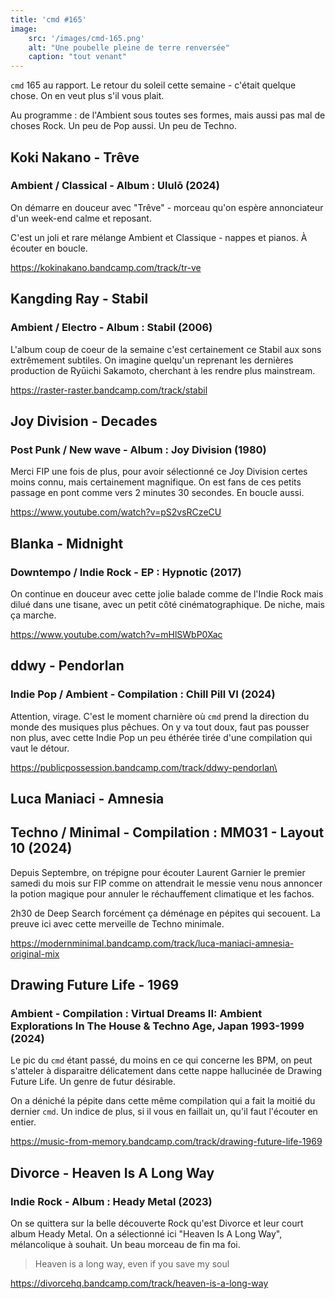 ```yaml
---
title: 'cmd #165'
image:  
    src: '/images/cmd-165.png'
    alt: "Une poubelle pleine de terre renversée" 
    caption: "tout venant"
---
```


`cmd` 165 au rapport. Le retour du soleil cette semaine - c'était quelque chose. On en veut plus s'il vous plait.

Au programme : de l'Ambient sous toutes ses formes, mais aussi pas mal de choses Rock. Un peu de Pop aussi. Un peu de Techno.

## Koki Nakano - Trêve 

### Ambient / Classical - Album : Ululō (2024)

On démarre en douceur avec "Trêve" - morceau qu'on espère annonciateur d'un week-end calme et reposant.

C'est un joli et rare mélange Ambient et Classique - nappes et pianos. À écouter en boucle.

https://kokinakano.bandcamp.com/track/tr-ve

## Kangding Ray - Stabil 

### Ambient / Electro - Album : Stabil (2006)

L'album coup de coeur de la semaine c'est certainement ce Stabil aux sons extrêmement subtiles. On imagine quelqu'un reprenant les dernières production de Ryūichi Sakamoto, cherchant à les rendre plus mainstream.

https://raster-raster.bandcamp.com/track/stabil

## Joy Division - Decades 

### Post Punk / New wave - Album : Joy Division (1980)

Merci FIP une fois de plus, pour avoir sélectionné ce Joy Division certes moins connu, mais certainement magnifique. On est fans de ces petits passage en pont comme vers 2 minutes 30 secondes. En boucle aussi.

https://www.youtube.com/watch?v=pS2vsRCzeCU

## Blanka - Midnight 

### Downtempo / Indie Rock - EP : Hypnotic (2017)

On continue en douceur avec cette jolie balade comme de l'Indie Rock mais dilué dans une tisane, avec un petit côté cinématographique. De niche, mais ça marche.

https://www.youtube.com/watch?v=mHlSWbP0Xac

## ddwy - Pendorlan 

### Indie Pop / Ambient - Compilation : Chill Pill VI (2024)

Attention, virage. C'est le moment charnière où `cmd` prend la direction du monde des musiques plus pêchues. On y va tout doux, faut pas pousser non plus, avec cette Indie Pop un peu éthérée tirée d'une compilation qui vaut le détour.

https://publicpossession.bandcamp.com/track/ddwy-pendorlan\

## Luca Maniaci - Amnesia 

## Techno / Minimal - Compilation : MM031 - Layout 10 (2024)

Depuis Septembre, on trépigne pour écouter Laurent Garnier le premier samedi du mois sur FIP comme on attendrait le messie venu nous annoncer la potion magique pour annuler le réchauffement climatique et les fachos.

2h30 de Deep Search forcément ça déménage en pépites qui secouent. La preuve ici avec cette merveille de Techno minimale.

https://modernminimal.bandcamp.com/track/luca-maniaci-amnesia-original-mix

## Drawing Future Life - 1969 

### Ambient - Compilation : Virtual Dreams II: Ambient Explorations In The House & Techno Age, Japan 1993​-​1999 (2024)

Le pic du `cmd` étant passé, du moins en ce qui concerne les BPM, on peut s'atteler à disparaitre délicatement dans cette nappe hallucinée de Drawing Future Life. Un genre de futur désirable. 

On a déniché la pépite dans cette même compilation qui a fait la moitié du dernier `cmd`. Un indice de plus, si il vous en faillait un, qu'il faut l'écouter en entier.

https://music-from-memory.bandcamp.com/track/drawing-future-life-1969

## Divorce - Heaven Is A Long Way 

### Indie Rock - Album : Heady Metal (2023)

On se quittera sur la belle découverte Rock qu'est Divorce et leur court album Heady Metal. On a sélectionné ici "Heaven Is A Long Way", mélancolique à souhait. Un beau morceau de fin ma foi.

> Heaven is a long way, even if you save my soul

https://divorcehq.bandcamp.com/track/heaven-is-a-long-way

